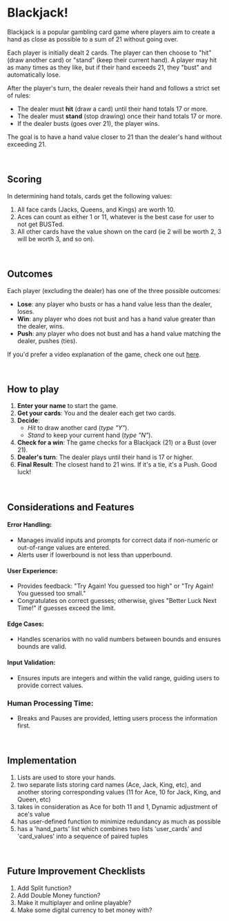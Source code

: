 # Blackjack!
Blackjack is a popular gambling card game where players aim to create a hand as close as possible to a sum of 21 without going over.  

Each player is initially dealt 2 cards. The player can then choose to "hit" (draw another card) or "stand" (keep their current hand). A player may hit as many times as they like, but if their hand exceeds 21, they "bust" and automatically lose.  

After the player's turn, the dealer reveals their hand and follows a strict set of rules:
- The dealer must **hit** (draw a card) until their hand totals 17 or more.
- The dealer must **stand** (stop drawing) once their hand totals 17 or more.
- If the dealer busts (goes over 21), the player wins.

The goal is to have a hand value closer to 21 than the dealer's hand without exceeding 21. 

&nbsp;  

## Scoring
In determining hand totals, cards get the following values:  
1. All face cards (Jacks, Queens, and Kings) are worth 10.  
2. Aces can count as either 1 or 11, whatever is the best case for user to not get BUSTed.  
3. All other cards have the value shown on the card (ie 2 will be worth 2, 3 will be worth 3, and so on).  

&nbsp;  

## Outcomes  
Each player (excluding the dealer) has one of the three possible outcomes:  
- **Lose**: any player who busts or has a hand value less than the dealer, loses.  
- **Win**: any player who does not bust and has a hand value greater than the dealer, wins.  
- **Push**: any player who does not bust and has a hand value matching the dealer, pushes (ties).  

If you'd prefer a video explanation of the game, check one out [here](https://www.youtube.com/watch?v=qd5oc9hLrXg).  

&nbsp;  

## How to play
1. **Enter your name** to start the game.  
2. **Get your cards**: You and the dealer each get two cards.  
3. **Decide**:  
    - *Hit* to draw another card (*type "Y"*).  
    - *Stand* to keep your current hand (*type "N"*).  
4. **Check for a win**: The game checks for a Blackjack (21) or a Bust (over 21).
5. **Dealer's turn**: The dealer plays until their hand is 17 or higher.
6. **Final Result**: The closest hand to 21 wins. If it's a tie, it's a Push.
Good luck!



&nbsp;  

## Considerations and Features  
#### Error Handling:
- Manages invalid inputs and prompts for correct data if non-numeric or out-of-range values are entered.
- Alerts user if lowerbound is not less than upperbound.

#### User Experience:
- Provides feedback: "Try Again! You guessed too high" or "Try Again! You guessed too small."
- Congratulates on correct guesses; otherwise, gives "Better Luck Next Time!" if guesses exceed the limit.

#### Edge Cases:
- Handles scenarios with no valid numbers between bounds and ensures bounds are valid.

#### Input Validation:
- Ensures inputs are integers and within the valid range, guiding users to provide correct values.  

### Human Processing Time:  
- Breaks and Pauses are provided, letting users process the information first.  

&nbsp; 

## Implementation  
1. Lists are used to store your hands.  
2. two separate lists storing card names (Ace, Jack, King, etc), and another storing corresponding values (11 for Ace, 10 for Jack, King, and Queen, etc)
3. takes in consideration as Ace for both 11 and 1, Dynamic adjustment of ace's value
4. has user-defined function to minimize redundancy as much as possible
5. has a 'hand_parts' list which combines two lists 'user_cards' and 'card_values' into a sequence of paired tuples

&nbsp; 

## Future Improvement Checklists
1. Add Split function?  
2. Add Double Money function?
3. Make it multiplayer and online playable?  
4. Make some digital currency to bet money with?  
